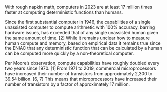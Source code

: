 
With rough napkin math, computers in 2023 are at least 17 million times faster at computing deterministic functions than humans. 

Since the first substantial computer in 1946, the capabilities of a single unassisted computer to compute arithmetic with 100% accuracy, barring hardware issues, has exceeded that of any single unassisted human given the same amount of time. [2] While it remains unclear how to measure human compute and memory, based on empirical data it remains true since the ENIAC that any deterministic function that can be calculated by a human can be computed more quickly by a non-theoretical computer. 

Per Moore’s observation, compute capabilities have roughly doubled every two years since 1970. [1] From 1971 to 2019, commercial microprocessors have increased their number of transistors from approximately 2,300 to 39.54 billion. [6, 7] This means that microprocessors have increased their number of transistors by a factor of approximately 17 million. 
